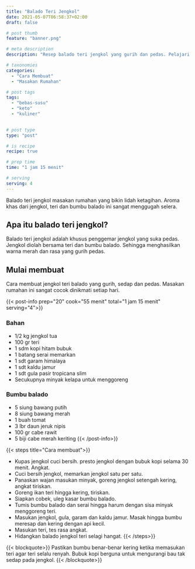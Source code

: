 ```yaml
---
title: "Balado Teri Jengkol"
date: 2021-05-07T06:58:37+02:00
draft: false

# post thumb
feature: "banner.png"

# meta description
description: "Resep balado teri jengkol yang gurih dan pedas. Pelajari selengkapnya cara membuatnya disini."

# taxonomies
categories:
  - "Cara Membuat"
  - "Masakan Rumahan"

# post tags
tags:
  - "bebas-susu"
  - "keto"
  - "kuliner"
  

# post type
type: "post"

# is recipe
recipe: true

# prep time
time: "1 jam 15 menit"

# serving
serving: 4
---
```

Balado teri jengkol masakan rumahan yang bikin lidah ketagihan. Aroma khas dari jengkol, teri dan bumbu balado ini sangat menggugah selera.

## Apa itu balado teri jengkol?

Balado teri jengkol adalah khusus penggemar jengkol yang suka pedas. Jengkol diolah bersama teri dan bumbu balado. Sehingga menghasilkan warna merah dan rasa yang gurih pedas.

## Mulai membuat

Cara membuat jengkol teri balado yang gurih, sedap dan pedas. Masakan rumahan ini sangat cocok dinikmati setiap hari.

{{< post-info prep="20" cook="55 menit" total="1 jam 15 menit" serving="4">}}

### Bahan

-   1/2 kg jengkol tua
-   100 gr teri
-   1 sdm kopi hitam bubuk
-   1 batang serai memarkan
-   1 sdt garam himalaya
-   1 sdt kaldu jamur
-   1 sdt gula pasir tropicana slim
-   Secukupnya minyak kelapa untuk menggoreng

### Bumbu balado

-   5 siung bawang putih
-   8 siung bawang merah
-   1 buah tomat
-   3 lbr daun jeruk nipis
-   100 gr cabe rawit
-   5 biji cabe merah keriting
{{< /post-info>}}

{{< steps title="Cara membuat">}}
- Kupas jengkol cuci bersih. presto jengkol dengan bubuk kopi selama 30 menit. Angkat.
- Cuci bersih jengkol, memarkan jengkol satu per satu.
- Panaskan wajan masukan minyak, goreng jengkol setengah kering, angkat tiriskan.
- Goreng ikan teri hingga kering, tiriskan.
- Siapkan cobek, uleg kasar bumbu balado.
- Tumis bumbu balado dan serai hingga harum dengan sisa minyak menggoreng teri.
- Masukan jengkol, gula, garam dan kaldu jamur. Masak hingga bumbu meresap dan kering dengan api kecil.
- Masukan teri, tes rasa angkat.
- Hidangkan balado jengkol teri selagi hangat.
{{< /steps>}}

{{< blockquote>}}
Pastikan bumbu benar-benar kering ketika memasukan teri agar teri selalu renyah. Bubuk kopi berguna untuk mengurangi bau tak sedap pada jengkol.
{{< /blockquote>}}

